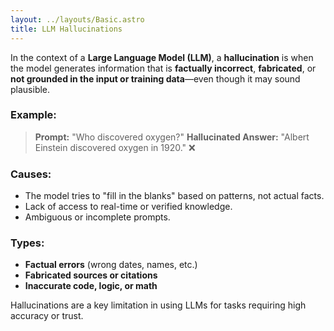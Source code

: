 ```yaml
---
layout: ../layouts/Basic.astro
title: LLM Hallucinations
---
```

In the context of a **Large Language Model (LLM)**, a **hallucination** is when the model generates information that is **factually incorrect**, **fabricated**, or **not grounded in the input or training data**—even though it may sound plausible.

### Example:

> **Prompt:** "Who discovered oxygen?"
> **Hallucinated Answer:** "Albert Einstein discovered oxygen in 1920." ❌

### Causes:

* The model tries to "fill in the blanks" based on patterns, not actual facts.
* Lack of access to real-time or verified knowledge.
* Ambiguous or incomplete prompts.

### Types:

* **Factual errors** (wrong dates, names, etc.)
* **Fabricated sources or citations**
* **Inaccurate code, logic, or math**

Hallucinations are a key limitation in using LLMs for tasks requiring high accuracy or trust.

